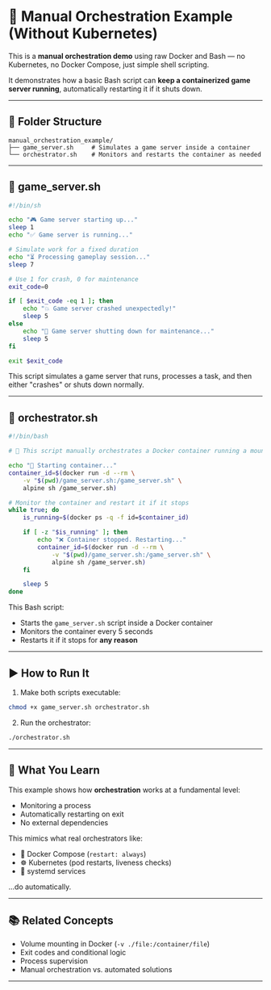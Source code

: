 # 🔧 Manual Orchestration Example (Without Kubernetes)

This is a **manual orchestration demo** using raw Docker and Bash — no Kubernetes, no Docker Compose, just simple shell scripting.

It demonstrates how a basic Bash script can **keep a containerized game server running**, automatically restarting it if it shuts down.

---

## 📁 Folder Structure

```
manual_orchestration_example/
├── game_server.sh     # Simulates a game server inside a container
└── orchestrator.sh    # Monitors and restarts the container as needed
```

---

## 📄 game_server.sh

```bash
#!/bin/sh

echo "🎮 Game server starting up..."
sleep 1
echo "✅ Game server is running..."

# Simulate work for a fixed duration
echo "⏳ Processing gameplay session..."
sleep 7

# Use 1 for crash, 0 for maintenance
exit_code=0

if [ $exit_code -eq 1 ]; then
    echo "💥 Game server crashed unexpectedly!"
    sleep 5
else
    echo "🛑 Game server shutting down for maintenance..."
    sleep 5
fi

exit $exit_code
```

This script simulates a game server that runs, processes a task, and then either "crashes" or shuts down normally.

---

## 📄 orchestrator.sh

```bash
#!/bin/bash

# 🐳 This script manually orchestrates a Docker container running a mounted game_server.sh script.

echo "🔄 Starting container..."
container_id=$(docker run -d --rm \
    -v "$(pwd)/game_server.sh:/game_server.sh" \
    alpine sh /game_server.sh)

# Monitor the container and restart it if it stops
while true; do
    is_running=$(docker ps -q -f id=$container_id)

    if [ -z "$is_running" ]; then
        echo "❌ Container stopped. Restarting..."
        container_id=$(docker run -d --rm \
            -v "$(pwd)/game_server.sh:/game_server.sh" \
            alpine sh /game_server.sh)
    fi

    sleep 5
done
```

This Bash script:

- Starts the `game_server.sh` script inside a Docker container
- Monitors the container every 5 seconds
- Restarts it if it stops for **any reason**

---

## ▶️ How to Run It

1. Make both scripts executable:

```bash
chmod +x game_server.sh orchestrator.sh
```

2. Run the orchestrator:

```bash
./orchestrator.sh
```

---

## 🧠 What You Learn

This example shows how **orchestration** works at a fundamental level:

- Monitoring a process
- Automatically restarting on exit
- No external dependencies

This mimics what real orchestrators like:

- 🐳 Docker Compose (`restart: always`)
- ☸️ Kubernetes (pod restarts, liveness checks)
- 🧾 systemd services

...do automatically.

---

## 📚 Related Concepts

- Volume mounting in Docker (`-v ./file:/container/file`)
- Exit codes and conditional logic
- Process supervision
- Manual orchestration vs. automated solutions

---
